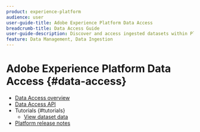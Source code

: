```yaml
---
product: experience-platform
audience: user
user-guide-title: Adobe Experience Platform Data Access
breadcrumb-title: Data Access Guide
user-guide-description: Discover and access ingested datasets within Platform.
feature: Data Management, Data Ingestion
---
```


# Adobe Experience Platform Data Access {#data-access}

- [Data Access overview](home.md)
- [Data Access API](api.md)
- Tutorials {#tutorials}
  - [View dataset data](tutorials/dataset-data.md)
- [Platform release notes](https://www.adobe.com/go/platform-release-notes-en)
